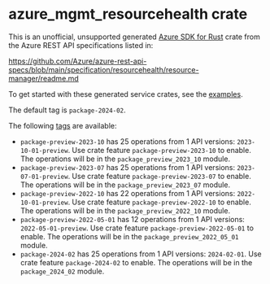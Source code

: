 # azure_mgmt_resourcehealth crate

This is an unofficial, unsupported generated [Azure SDK for Rust](https://github.com/Azure/azure-sdk-for-rust/tree/legacy) crate from the Azure REST API specifications listed in:

https://github.com/Azure/azure-rest-api-specs/blob/main/specification/resourcehealth/resource-manager/readme.md

To get started with these generated service crates, see the [examples](https://github.com/Azure/azure-sdk-for-rust/blob/legacy/services/README.md#examples).

The default tag is `package-2024-02`.

The following [tags](https://github.com/Azure/azure-sdk-for-rust/blob/legacy/services/tags.md) are available:

- `package-preview-2023-10` has 25 operations from 1 API versions: `2023-10-01-preview`. Use crate feature `package-preview-2023-10` to enable. The operations will be in the `package_preview_2023_10` module.
- `package-preview-2023-07` has 25 operations from 1 API versions: `2023-07-01-preview`. Use crate feature `package-preview-2023-07` to enable. The operations will be in the `package_preview_2023_07` module.
- `package-preview-2022-10` has 22 operations from 1 API versions: `2022-10-01-preview`. Use crate feature `package-preview-2022-10` to enable. The operations will be in the `package_preview_2022_10` module.
- `package-preview-2022-05-01` has 12 operations from 1 API versions: `2022-05-01-preview`. Use crate feature `package-preview-2022-05-01` to enable. The operations will be in the `package_preview_2022_05_01` module.
- `package-2024-02` has 25 operations from 1 API versions: `2024-02-01`. Use crate feature `package-2024-02` to enable. The operations will be in the `package_2024_02` module.